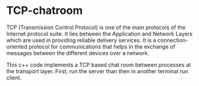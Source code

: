 # TCP-chatroom
TCP (Transmission Control Protocol) is one of the main protocols of the Internet protocol suite. It lies between the Application and Network Layers which are used in providing reliable delivery services. It is a connection-oriented protocol for communications that helps in the exchange of messages between the different devices over a network.

This c++ code implements a TCP based chat room between processes at the transport layer.
First, run the server than then in another terminal run client.
